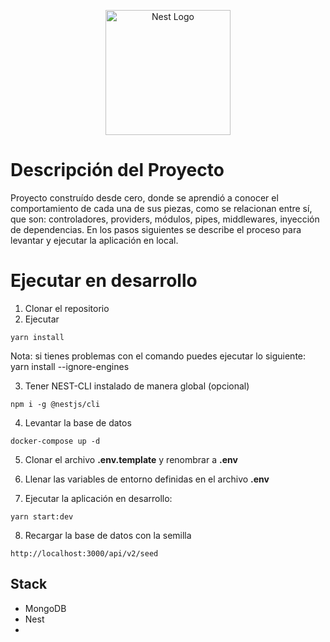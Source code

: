 <p align="center">
  <a href="http://nestjs.com/" target="blank"><img src="https://nestjs.com/img/logo-small.svg" width="200" alt="Nest Logo" /></a>
</p>

# Descripción del Proyecto
Proyecto construído desde cero, donde se aprendió a conocer el comportamiento de cada una de sus piezas, como se relacionan entre sí, que son: controladores, providers, módulos, pipes, middlewares, inyección de dependencias. En los pasos siguientes se describe el proceso para levantar y ejecutar la aplicación en local.

# Ejecutar en desarrollo

1. Clonar el repositorio
2. Ejecutar
```
yarn install 
```
Nota: si tienes problemas con el comando puedes ejecutar lo siguiente: yarn install --ignore-engines

3. Tener NEST-CLI instalado de manera global (opcional) 
```
npm i -g @nestjs/cli
```
4. Levantar la base de datos
```
docker-compose up -d
```

5. Clonar el archivo __.env.template__ y renombrar a __.env__

6. Llenar las variables de entorno definidas en el archivo __.env__

7. Ejecutar la aplicación en desarrollo:
```
yarn start:dev
```

8. Recargar la base de datos con la semilla
```
http://localhost:3000/api/v2/seed
```

## Stack
* MongoDB
* Nest
* 